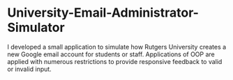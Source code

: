 # University-Email-Administrator-Simulator

I developed a small application to simulate how Rutgers University creates a new Google email account for students or staff.
Applications of OOP are applied with numerous restrictions to provide responsive feedback to valid or invalid input.

